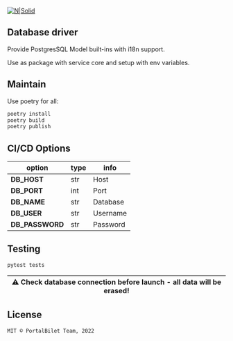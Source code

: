 [![N|Solid](https://294904.selcdn.ru/git/logo.png)](https://portalbilet.ru/)
## Database driver

Provide PostgresSQL Model built-ins with i18n support.

Use as package with service core and setup with env variables.

## Maintain
Use poetry for all:
```sh
poetry install
poetry build
poetry publish
```

## CI/CD Options

| option          | type  | info     |
| -----           | ----- | -----    |
| **DB_HOST**       | str   |  Host    |
| **DB_PORT**       | int   |  Port    |
| **DB_NAME**       | str   | Database |
| **DB_USER**       | str   | Username |
| **DB_PASSWORD**   | str   | Password |


## Testing
```.sh
pytest tests
```
| :warning: Check database connection before launch - all data will be erased!|
|-----------------------------------------------------------------------------|

## License
```
MIT © PortalBilet Team, 2022
```
